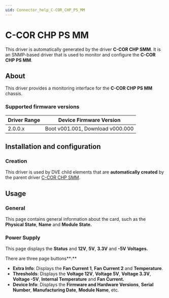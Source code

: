 ```yaml
---
uid: Connector_help_C-COR_CHP_PS_MM
---
```


# C-COR CHP PS MM

This driver is automatically generated by the driver **C-COR CHP SMM**. It is an SNMP-based driver that is used to monitor and configure the **C-COR CHP PS MM**.

## About

This driver provides a monitoring interface for the **C-COR CHP PS MM** chassis.

### Supported firmware versions

| **Driver Range** | **Device Firmware Version**      |
|------------------|----------------------------------|
| 2.0.0.x          | Boot v001.001, Download v000.000 |

## Installation and configuration

### Creation

This driver is used by DVE child elements that are **automatically created** by the parent driver [C-COR CHP SMM](xref:Connector_help_C-COR_CHP_SMM).

## Usage

### General

This page contains general information about the card, such as the **Physical State**, **Name** and **Module State.**

### Power Supply

This page displays the **Status** and **12V**, **5V**, **3.3V** and **-5V** **Voltages.**

There are three page buttons**:**

- **Extra Info**: Displays the **Fan Current 1**, **Fan Current 2** and **Temperature**.
- **Thresholds**: Displays the **Voltage 12V**, **Voltage 5V**, **Voltage 3.3V**, **Voltage -5V**, **Internal Temperature** and **Fan Current.**
- **Device Info**: Displays the **Firmware and Hardware Versions**, **Serial Number**, **Manufacturing Date**, **Module Name**, etc.

